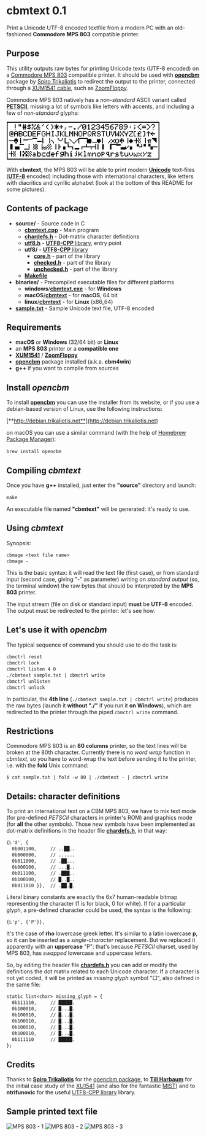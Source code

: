 # cbmtext 0.1
Print a Unicode UTF-8 encoded textfile from a modern PC with an old-fashioned **Commodore MPS 803** compatible printer.
## Purpose
This utility outputs raw bytes for printing Unicode texts (UTF-8 encoded) on a [Commodore MPS 803](http://www.zimmers.net/cbmpics/p6serial3.html) compatible printer. It should be used with [**opencbm**](http://spiro.trikaliotis.net/opencbm) package by [Spiro Trikaliotis](http://spiro.trikaliotis.net/) to redirect the output to the printer, connected through a [XUM1541 cable](https://rdist.root.org/2009/01/21/introducing-xum1541-the-fast-c64-floppy-usb-adapter/), such as [ZoomFloppy](http://www.go4retro.com/products/zoomfloppy/).

Commodore MPS 803 natively has a *non-standard* ASCII variant called [**PETSCII**](https://en.wikipedia.org/wiki/PETSCII), missing a lot of symbols like letters with accents, and including a few of *non-standard* glyphs:

![MPS 803 PETSCII Charset](./mps803charset.png)

With **cbmtext**, the MPS 803 will be able to print modern [**Unicode**](https://unicode.org/) text-files ([**UTF-8**](https://en.wikipedia.org/wiki/UTF-8) encoded) including those with international characters, like letters with diacritics and cyrillic alphabet (look at the bottom of this README for some pictures).
## Contents of package
- **source/** - Source code in C
  - [**cbmtext.cpp**](https://github.com/sblendorio/cbmtext/blob/master/source/cbmtext.cpp) - Main program
  - [**chardefs.h**](https://github.com/sblendorio/cbmtext/blob/master/source/chardefs.h) - Dot-matrix character definitions
  - [**utf8.h**](https://github.com/sblendorio/cbmtext/blob/master/source/utf8.h) - [**UTF8-CPP** library](http://utfcpp.sourceforge.net/), entry point
  - **utf8/** - [**UTF8-CPP** library](http://utfcpp.sourceforge.net/)
    - [**core.h**](https://github.com/sblendorio/cbmtext/blob/master/source/utf8/core.h) - part of the library
    - [**checked.h**](https://github.com/sblendorio/cbmtext/blob/master/source/utf8/checked.h) - part of the library
    - [**unchecked.h**](https://github.com/sblendorio/cbmtext/blob/master/source/utf8/unchecked.h) - part of the library
  - [**Makefile**](https://github.com/sblendorio/cbmtext/blob/master/source/Makefile)
- **binaries/** - Precompiled executable files for different platforms
  - **windows**/[**cbmtext.exe**](https://github.com/sblendorio/cbmtext/blob/master/binaries/windows/cbmtext.exe?raw=true) - for **Windows**
  - **macOS**/[**cbmtext**](https://github.com/sblendorio/cbmtext/blob/master/binaries/macOS/cbmtext?raw=true) - for **macOS**, 64 bit
  - **linux**/[**cbmtext**](https://github.com/sblendorio/cbmtext/blob/master/binaries/linux/cbmtext?raw=true) - for **Linux** (x86_64)
- [**sample.txt**](https://github.com/sblendorio/cbmtext/blob/master/sample.txt) - Sample Unicode text file, UTF-8 encoded

## Requirements
- **macOS** or **Windows** (32/64 bit) or **Linux**
- an **MPS 803** printer or a **compatible one**
- [**XUM1541**](https://rdist.root.org/2009/01/21/introducing-xum1541-the-fast-c64-floppy-usb-adapter/) / [**ZoomFloppy**](http://www.go4retro.com/products/zoomfloppy/)
- [**opencbm**](http://spiro.trikaliotis.net/opencbm) package installed (a.k.a. **cbm4win**)
- **g++** if you want to compile from sources

## Install ***opencbm***
To install [**opencbm**](http://spiro.trikaliotis.net/opencbm) you can use the installer from its website, or if you use a debian-based version of Linux, use the following instructions:

[**http://debian.trikaliotis.net**](http://debian.trikaliotis.net)

on macOS you can use a similar command (with the help of [Homebrew Package Manager](https://brew.sh/)):

`brew install opencbm`

## Compiling ***cbmtext***
Once you have **g++** installed, just enter the **"source"** directory and launch:

`make`

An executable file named **"cbmtext"** will be generated: it's ready to use.

## Using ***cbmtext***

Synopsis:
```
cbmage <text file name>
cbmage -
```
This is the basic syntax: it will read the text file (first case), or from standard input (second case, giving "-" as parameter) writing on *standard output* (so, the terminal window) the raw bytes that should be interpreted by the **MPS 803** printer.

The input stream (file on disk or standard input) **must** be **UTF-8** encoded. The output must be redirected to the printer: let's see how.

## Let's use it with ***opencbm***
The typical sequence of command you should use to do the task is:

    cbmctrl reset
    cbmctrl lock
    cbmctrl listen 4 0
    ./cbmtext sample.txt | cbmctrl write
    cbmctrl unlisten
    cbmctrl unlock

In particular, the **4th line** (`./cbmtext sample.txt | cbmctrl write`) produces the raw bytes (launch it **without "./"** if you run it **on Windows**), which are redirected to the printer through the piped `cbmctrl write` command.

## Restrictions
Commodore MPS 803 is an **80 columns** printer, so the text lines will be broken at the 80th character. Currently there is no *word wrap* function in *cbmtext*, so you have to word-wrap the text before sending it to the printer, i.e. with the **fold** Unix command:

    $ cat sample.txt | fold -w 80 | ./cbmtext - | cbmctrl write
    
## Details: character definitions
To print an international text on a CBM MPS 803, we have to mix text mode (for pre-defined *PETSCII* characters in printer's ROM) and graphics mode (for **all** the other symbols). Those *new* symbols have been implemented as dot-matrix definitions in the header file [**chardefs.h**](https://github.com/sblendorio/cbmtext/blob/master/source/chardefs.h), in that way:
```
{L'á', {
  0b001100,     // ..██..
  0b000000,     // ......
  0b011000,     // .██...
  0b000100,     // ...█..
  0b011100,     // .███..
  0b100100,     // █..█..
  0b011010 }},  // .██.█.
```
Literal binary constants are exactly the 6x7 human-readable bitmap representing the character (1 is for black, 0 for white). If for a particular glyph, a pre-defined character could be used, the syntax is the following:
```
{L'ρ', {'P'}},
```
It's the case of **rho** lowercase greek letter. It's similar to a latin lowercase **p**, so it can be inserted as a *single-character* replacement. But we replaced it apparently with an **uppercase** "P": that's because *PETSCII* charset, used by MPS 803, has *swapped* lowercase and uppercase letters.

So, by editing the header file [**chardefs.h**](https://github.com/sblendorio/cbmtext/blob/master/source/chardefs.h) you can add or modify the definitions the dot matrix related to each Unicode character. If a character is not yet coded, it will be printed as *missing glyph* symbol "□", also defined in the same file:
```
static list<char> missing_glyph = {
  0b111110,     // █████.
  0b100010,     // █...█.
  0b100010,     // █...█.
  0b100010,     // █...█.
  0b100010,     // █...█.
  0b100010,     // █...█.
  0b111110      // █████.
};
```
## Credits
Thanks to [**Spiro Trikaliotis**](http://spiro.trikaliotis.net/) for the [opencbm package](http://spiro.trikaliotis.net/opencbm), to [**Till Harbaum**](http://spiro.trikaliotis.net/xu1541) for the initial case study of the [XU1541](http://spiro.trikaliotis.net/xu1541) (and also for the fantastic [MIST](http://harbaum.org/till/mist/index.shtml)) and to **ntrifunovic** for the useful [UTF8-CPP library](http://utfcpp.sourceforge.net/) library.

## Sample printed text file
![MPS 803 - 1](http://www.sblendorio.eu/images/mpstext10.jpg)
![MPS 803 - 2](http://www.sblendorio.eu/images/mpstext11.jpg)
![MPS 803 - 3](http://www.sblendorio.eu/images/mpstext12.jpg)

